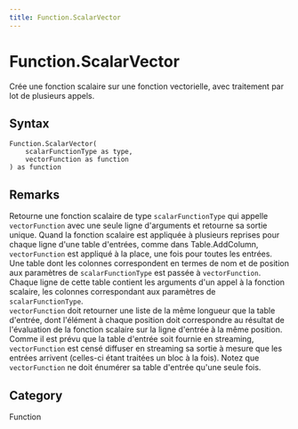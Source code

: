 ```yaml
---
title: Function.ScalarVector
---
```


# Function.ScalarVector


Crée une fonction scalaire sur une fonction vectorielle, avec traitement par lot de plusieurs appels.


## Syntax

```powerquery
Function.ScalarVector(
    scalarFunctionType as type,
    vectorFunction as function
) as function
```


## Remarks

Retourne une fonction scalaire de type <code>scalarFunctionType</code> qui appelle <code>vectorFunction</code> avec une seule ligne d'arguments et retourne sa sortie unique. Quand la fonction scalaire est appliquée à plusieurs reprises pour chaque ligne d'une table d'entrées, comme dans Table.AddColumn, <code>vectorFunction</code> est appliqué à la place, une fois pour toutes les entrées.<br />Une table dont les colonnes correspondent en termes de nom et de position aux paramètres de <code>scalarFunctionType</code> est passée à <code>vectorFunction</code>. Chaque ligne de cette table contient les arguments d'un appel à la fonction scalaire, les colonnes correspondant aux paramètres de <code>scalarFunctionType</code>.<br /><code>vectorFunction</code> doit retourner une liste de la même longueur que la table d'entrée, dont l'élément à chaque position doit correspondre au résultat de l'évaluation de la fonction scalaire sur la ligne d'entrée à la même position.<br />Comme il est prévu que la table d'entrée soit fournie en streaming, <code>vectorFunction</code> est censé diffuser en streaming sa sortie à mesure que les entrées arrivent (celles-ci étant traitées un bloc à la fois). Notez que <code>vectorFunction</code> ne doit énumérer sa table d'entrée qu'une seule fois.<br />



## Category
Function
